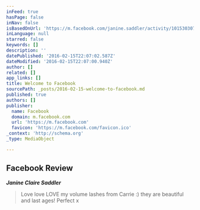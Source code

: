 ```yaml
---
inFeed: true
hasPage: false
inNav: false
isBasedOnUrl: 'https://m.facebook.com/janine.saddler/activity/10153030713736321'
inLanguage: null
starred: false
keywords: []
description: ''
datePublished: '2016-02-15T22:07:02.587Z'
dateModified: '2016-02-15T22:07:00.940Z'
author: []
related: []
app_links: []
title: Welcome to Facebook
sourcePath: _posts/2016-02-15-welcome-to-facebook.md
published: true
authors: []
publisher:
  name: Facebook
  domain: m.facebook.com
  url: 'https://m.facebook.com'
  favicon: 'https://m.facebook.com/favicon.ico'
_context: 'http://schema.org'
_type: MediaObject

---
```

<article style=""><h1>Facebook Review</h1></article>

**_Janine Claire Saddler_**

> Love love LOVE my volume lashes from Carrie :) they are beautiful and last ages! Perfect x